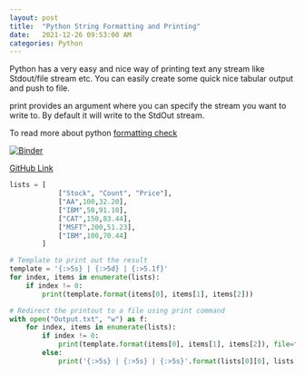 ```yaml
---
layout: post
title:  "Python String Formatting and Printing"
date:   2021-12-26 09:53:00 AM
categories: Python
---
```


Python has a very easy and nice way of printing text any stream like Stdout/file stream etc.  You can easily create some quick nice tabular output and push to file.

print provides an argument where you can specify the stream you want to write to. By default it will write to the StdOut stream.

To read more about python [formatting check](https://pyformat.info)


<p><a href="https://mybinder.org/v2/gh/loneshark99/PythonNotebooksCollection/HEAD?filepath=Python_String_Formatting_And_Print_Redirection.ipynb"><img alt="Binder" src="https://mybinder.org/badge_logo.svg" /></a></p>
<div><a href="https://github.com/loneshark99/PythonNotebooksCollection/blob/main/Python_String_Formatting_And_Print_Redirection.ipynb">GitHub Link</a></div><span class="annotator-hl"></span>


```python
lists = [
            ["Stock", "Count", "Price"],
            ["AA",100,32.20],
            ["IBM",50,91.10],
            ["CAT",150,83.44],
            ["MSFT",200,51.23],
            ["IBM",100,70.44]
        ]

# Template to print out the result
template = '{:>5s} | {:>5d} | {:>5.1f}'
for index, items in enumerate(lists):
    if index != 0:
        print(template.format(items[0], items[1], items[2]))

# Redirect the printout to a file using print command
with open("Output.txt", "w") as f:
    for index, items in enumerate(lists):
        if index != 0:
            print(template.format(items[0], items[1], items[2]), file=f)
        else:
            print('{:>5s} | {:>5s} | {:>5s}'.format(lists[0][0], lists[0][1], lists[0][2]), file=f)
```